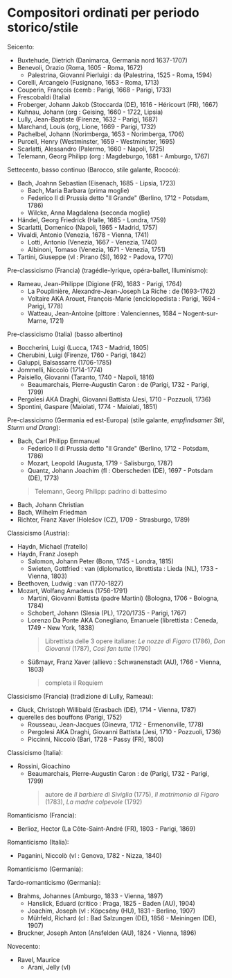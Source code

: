 # Compositori ordinati per periodo storico/stile

Seicento:
- Buxtehude, Dietrich (Danimarca, Germania nord 1637-1707)
- Benevoli, Orazio (Roma, 1605 - Roma, 1672)
    + Palestrina, Giovanni Pierluigi : da (Palestrina, 1525 - Roma, 1594)
- Corelli, Arcangelo (Fusignano, 1653 - Roma, 1713)
- Couperin, François (cemb : Parigi, 1668 - Parigi, 1733)
- Frescobaldi (Italia)
- Froberger, Johann Jakob (Stoccarda (DE), 1616 - Héricourt (FR), 1667)
- Kuhnau, Johann (org : Geising, 1660 - 1722, Lipsia)
- Lully, Jean-Baptiste (Firenze, 1632 - Parigi, 1687)
- Marchand, Louis (org, Lione, 1669 - Parigi, 1732)
- Pachelbel, Johann (Norimberga, 1653 - Norimberga, 1706)
- Purcell, Henry (Westminster, 1659 - Westminster, 1695)
- Scarlatti, Alessandro (Palermo, 1660 - Napoli, 1725)
- Telemann, Georg Philipp (org : Magdeburgo, 1681 - Amburgo, 1767)

Settecento, basso continuo (Barocco, stile galante, Rococó):
- Bach, Joahnn Sebastian (Eisenach, 1685 - Lipsia, 1723)
    + Bach, Maria Barbara (prima moglie)
    + Federico II di Prussia detto "Il Grande" (Berlino, 1712 - Potsdam, 1786)
    + Wilcke, Anna Magdalena (seconda moglie)
- Händel, Georg Friedrick (Halle, 1685 - Londra, 1759)
- Scarlatti, Domenico (Napoli, 1865 - Madrid, 1757)
- Vivaldi, Antonio (Venezia, 1678 - Vienna, 1741)
    + Lotti, Antonio (Venezia, 1667 - Venezia, 1740)
    + Albinoni, Tomaso (Venezia, 1671 - Venezia, 1751)
- Tartini, Giuseppe (vl : Pirano (SI), 1692 - Padova, 1770)

Pre-classicismo (Francia) (tragédie-lyrique, opéra-ballet, Illuminismo):
- Rameau, Jean-Philippe (Digione (FR), 1683 - Parigi, 1764)
    + La Pouplinière, Alexandre-Jean-Joseph La Riche : de (1693-1762)
    + Voltaire AKA Arouet, François-Marie (enciclopedista : Parigi, 1694 - Parigi, 1778)
    + Watteau, Jean-Antoine (pittore : Valenciennes, 1684 – Nogent-sur-Marne, 1721)

Pre-classicismo (Italia) (basso albertino)
- Boccherini, Luigi (Lucca, 1743 - Madrid, 1805)
- Cherubini, Luigi (Firenze, 1760 - Parigi, 1842)
- Galuppi, Balsassarre (1706-1785)
- Jommelli, Niccolò (1714-1774)
- Paisiello, Giovanni (Taranto, 1740 - Napoli, 1816)
    + Beaumarchais, Pierre-Augustin Caron : de (Parigi, 1732 - Parigi, 1799)
- Pergolesi AKA Draghi, Giovanni Battista (Jesi, 1710 - Pozzuoli, 1736)
- Spontini, Gaspare (Maiolati, 1774 - Maiolati, 1851)

Pre-classicismo (Germania ed est-Europa) (stile galante, _empfindsamer Stil_, _Sturm und Drang_):
- Bach, Carl Philipp Emmanuel
    + Federico II di Prussia detto "Il Grande" (Berlino, 1712 - Potsdam, 1786)
    + Mozart, Leopold (Augusta, 1719 - Salisburgo, 1787)
    + Quantz, Johann Joachim (fl : Oberscheden (DE), 1697 - Potsdam (DE), 1773)
    > Telemann, Georg Philipp: padrino di battesimo
- Bach, Johann Christian
- Bach, Wilhelm Friedman
- Richter, Franz Xaver (Holešov (CZ), 1709 - Strasburgo, 1789)

Classicismo (Austria):
- Haydn, Michael (fratello)
- Haydn, Franz Joseph
    + Salomon, Johann Peter (Bonn, 1745 - Londra, 1815)
    + Swieten, Gottfried : van (diplomatico, librettista : Lieda (NL), 1733 - Vienna, 1803)
- Beethoven, Ludwig : van (1770-1827)
- Mozart, Wolfang Amadeus (1756-1791)
    + Martini, Giovanni Battista (padre Martini) (Bologna, 1706 - Bologna, 1784)
    + Schobert, Johann (Slesia (PL), 1720/1735 - Parigi, 1767)
    + Lorenzo Da Ponte AKA Conegliano, Emanuele (librettista : Ceneda, 1749 - New York, 1838)
        > Librettista delle 3 opere italiane: _Le nozze di Figaro_ (1786), _Don Giovanni_ (1787), _Così fan tutte_ (1790)
    + Süßmayr, Franz Xaver (allievo : Schwanenstadt (AU), 1766 - Vienna, 1803)
        > completa il Requiem

Classicismo (Francia) (tradizione di Lully, Rameau):
- Gluck, Christoph Willibald (Erasbach (DE), 1714 - Vienna, 1787)
- querelles des bouffons (Parigi, 1752)
    + Rousseau, Jean-Jacques (Ginevra, 1712 - Ermenonville, 1778)
    + Pergolesi AKA Draghi, Giovanni Battista (Jesi, 1710 - Pozzuoli, 1736)
    + Piccinni, Niccolò (Bari, 1728 - Passy (FR), 1800)

Classicismo (Italia):
- Rossini, Gioachino
    + Beaumarchais, Pierre-Augustin Caron : de (Parigi, 1732 - Parigi, 1799)
        > autore de _Il barbiere di Siviglia_ (1775), _Il matrimonio di Figaro_ (1783), _La madre colpevole_ (1792) 

Romanticismo (Francia):
- Berlioz, Hector (La Côte-Saint-André (FR), 1803 - Parigi, 1869)

Romanticismo (Italia):
- Paganini, Niccolò (vl : Genova, 1782 - Nizza, 1840)

Romanticismo (Germania):

Tardo-romanticismo (Germania):
- Brahms, Johannes (Amburgo, 1833 - Vienna, 1897)
    + Hanslick, Eduard (critico : Praga, 1825 - Baden (AU), 1904)
    + Joachim, Joseph (vl : Köpcsény (HU), 1831 - Berlino, 1907)
    + Mühfeld, Richard (cl : Bad Salzungen (DE), 1856 - Meiningen (DE), 1907)
- Bruckner, Joseph Anton (Ansfelden (AU), 1824 - Vienna, 1896)

Novecento:
- Ravel, Maurice
    + Arani, Jelly (vl)
